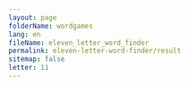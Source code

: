 ```yaml
---
layout: page
folderName: wordgames
lang: en
fileName: eleven_letter_word_finder
permalink: eleven-letter-word-finder/result
sitemap: false
letter: 11
---
```

